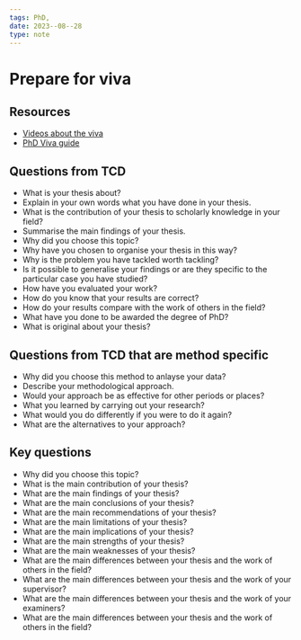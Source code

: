 ```yaml
---
tags: PhD,
date: 2023--08--28
type: note
---
```


# Prepare for viva

## Resources

- [Videos about the viva](https://port.sas.ac.uk/mod/page/view.php?id=1927)
- [PhD Viva guide](https://www.universityofgalway.ie/media/graduatestudies/files/phdvivaguide/phd_viva_guide.pdf)

## Questions from TCD

- What is your thesis about?
- Explain in your own words what you have done in your thesis.
- What is the contribution of your thesis to scholarly knowledge in your field?
- Summarise the main findings of your thesis.
- Why did you choose this topic?
- Why have you chosen to organise your thesis in this way?
- Why is the problem you have tackled worth tackling?
- Is it possible to generalise your findings or are they specific to the particular case you have studied?
- How have you evaluated your work?
- How do you know that your results are correct?
- How do your results compare with the work of others in the field?
- What have you done to be awarded the degree of PhD?
- What is original about your thesis?

## Questions from TCD that are method specific

- Why did you choose this method to anlayse your data?
- Describe your methodological approach.
- Would your approach be as effective for other periods or places?
- What you learned by carrying out your research?
- What would you do differently if you were to do it again?
- What are the alternatives to your approach?

## Key questions

- Why did you choose this topic?
- What is the main contribution of your thesis?
- What are the main findings of your thesis?
- What are the main conclusions of your thesis?
- What are the main recommendations of your thesis?
- What are the main limitations of your thesis?
- What are the main implications of your thesis?
- What are the main strengths of your thesis?
- What are the main weaknesses of your thesis?
- What are the main differences between your thesis and the work of others in the field?
- What are the main differences between your thesis and the work of your supervisor?
- What are the main differences between your thesis and the work of your examiners?
- What are the main differences between your thesis and the work of others in the field?
